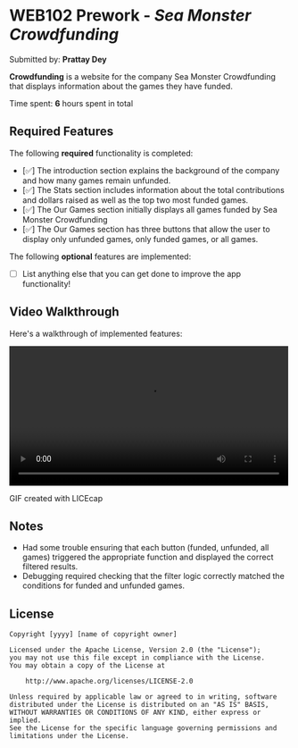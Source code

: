 # WEB102 Prework - *Sea Monster Crowdfunding*

Submitted by: **Prattay Dey**

**Crowdfunding** is a website for the company Sea Monster Crowdfunding that displays information about the games they have funded.

Time spent: **6** hours spent in total

## Required Features

The following **required** functionality is completed:

* [✅] The introduction section explains the background of the company and how many games remain unfunded.
* [✅] The Stats section includes information about the total contributions and dollars raised as well as the top two most funded games.
* [✅] The Our Games section initially displays all games funded by Sea Monster Crowdfunding
* [✅] The Our Games section has three buttons that allow the user to display only unfunded games, only funded games, or all games.

The following **optional** features are implemented:

* [ ] List anything else that you can get done to improve the app functionality!

## Video Walkthrough

Here's a walkthrough of implemented features:

<video src="https://i.imgur.com/7O4n7vg.mp4" controls title="Video Walkthrough" width="500" alt="Video Walkthrough"></video>

<!-- Replace this with whatever GIF tool you used! -->
GIF created with LICEcap

## Notes

- Had some trouble ensuring that each button (funded, unfunded, all games) triggered the appropriate function and displayed the correct filtered results.
- Debugging required checking that the filter logic correctly matched the conditions for funded and unfunded games.

## License

    Copyright [yyyy] [name of copyright owner]

    Licensed under the Apache License, Version 2.0 (the "License");
    you may not use this file except in compliance with the License.
    You may obtain a copy of the License at

        http://www.apache.org/licenses/LICENSE-2.0

    Unless required by applicable law or agreed to in writing, software
    distributed under the License is distributed on an "AS IS" BASIS,
    WITHOUT WARRANTIES OR CONDITIONS OF ANY KIND, either express or implied.
    See the License for the specific language governing permissions and
    limitations under the License.

